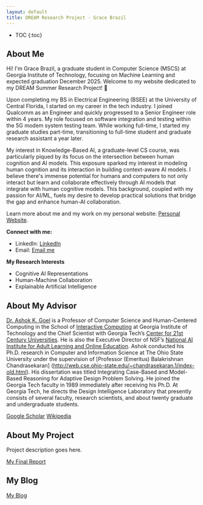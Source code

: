 ```yaml
---
layout: default
title: DREAM Research Project - Grace Brazil
---
```


* TOC
{:toc}

## About Me
Hi! I'm Grace Brazil, a graduate student in Computer Science (MSCS) at Georgia Institute of Technology, focusing on Machine Learning and expected graduation December 2025.  Welcome to my website dedicated to my DREAM Summer Research Project! 👋

Upon completing my BS in Electrical Engineering (BSEE) at the University of Central Florida, I started on my career in the tech industry. I joined Qualcomm as an Engineer and quickly progressed to a Senior Engineer role within 4 years. My role focused on software integration and testing within the 5G modem system testing team. While working full-time, I started my graduate studies part-time, transitioning to full-time student and graduate research assistant a year later.

My interest in Knowledge-Based AI, a graduate-level CS course, was particularly piqued by its focus on the intersection between human cognition and AI models. This exposure sparked my interest in modeling human cognition and its interaction in building context-aware AI models. I believe there's immense potential for humans and computers to not only interact but learn and collaborate effectively through AI models that integrate with human cognitive models. This background, coupled with my passion for AI/ML, fuels my desire to develop practical solutions that bridge the gap and enhance human-AI collaboration.

Learn more about me and my work on my personal website:  [Personal Website](https://gracebrazil.tech.blog/).

**Connect with me:**

* LinkedIn: [LinkedIn](https://www.linkedin.com/in/grace-brazil/)
* Email: [Email me](mailto:gbrazil2@gatech.edu)

**My Research Interests**
* Cognitive AI Representations
* Human-Machine Collaboration
* Explainable Artificial Intelligence
    

## About My Advisor

[Dr. Ashok K. Goel](https://dilab.gatech.edu/ashok-k-goel/) is a Professor of Computer Science and Human-Centered Computing in the School of [Interactive Computing](https://www.ic.gatech.edu/) at Georgia Institute of Technology and the Chief Scientist with Georgia Tech’s [Center for 21st Century Universities](https://c21u.gatech.edu/). He is also the Executive Director of NSF’s [National AI Institute for Adult Learning and Online Education](https://aialoe.org/).
Ashok conducted his Ph.D. research in Computer and Information Science at The Ohio State University under the supervision of [Professor (Emeritus) Balakrishnan Chandrasekaran] (http://web.cse.ohio-state.edu/~chandrasekaran.1/index-old.html). His dissertation was titled Integrating Case-Based and Model-Based Reasoning for Adaptive Design Problem Solving. He joined the Georgia Tech faculty in 1989 immediately after receiving his Ph.D. At Georgia Tech, he directs the Design Intelligence Laboratory that presently consists of several faculty, research scientists, and about twenty graduate and undergraduate students.

[Google Scholar](https://scholar.google.com/citations?user=VjNg25EAAAAJ&hl=en)
[Wikipedia](https://en.wikipedia.org/wiki/Ashok_Goel)

## About My Project

Project description goes here.

[My Final Report](files/finalreport.pdf)

## My Blog

[My Blog](blog.html)
